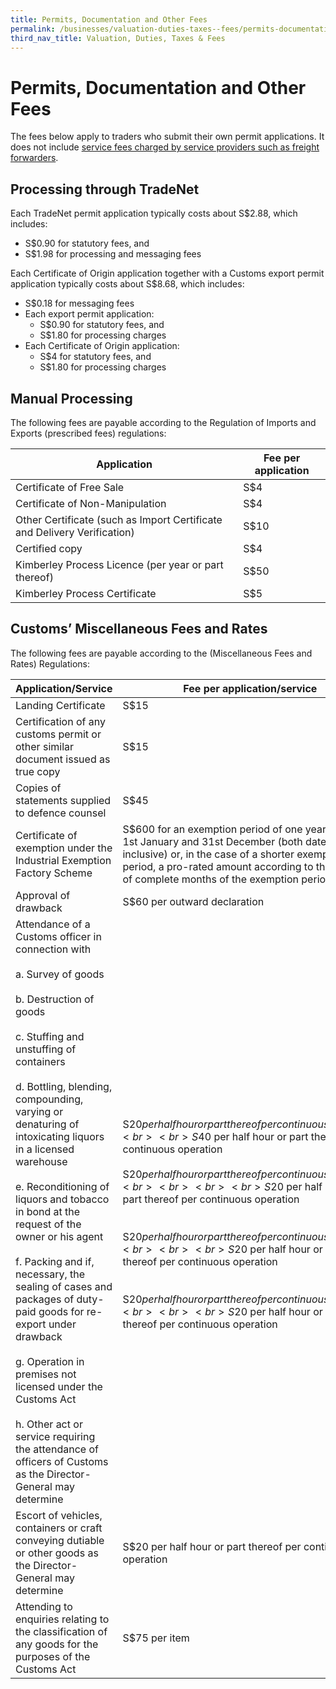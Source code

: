 ```yaml
---
title: Permits, Documentation and Other Fees
permalink: /businesses/valuation-duties-taxes--fees/permits-documentation-and-other-fees
third_nav_title: Valuation, Duties, Taxes & Fees
---
```


# Permits, Documentation and Other Fees

The fees below apply to traders who submit their own permit applications. It does not include  [service fees charged by service providers such as freight forwarders](/businesses/importing-goods/import-procedures/importing-by-post-or-courier-service).

## Processing through TradeNet

Each TradeNet permit application typically costs about S$2.88, which includes:

-   S$0.90 for statutory fees, and
-   S$1.98 for processing and messaging fees

Each Certificate of Origin application together with a Customs export permit application typically costs about S$8.68, which includes:

-   S$0.18 for messaging fees
-   Each export permit application:
    -   S$0.90 for statutory fees, and
    -   S$1.80 for processing charges
-   Each Certificate of Origin application:
    -   S$4 for statutory fees, and
    -   S$1.80 for processing charges

## Manual Processing

The following fees are payable according to the Regulation of Imports and Exports (prescribed fees) regulations:

| Application                                                              | Fee per application  |
|--------------------------------------------------------------------------|----------------------|
| Certificate of Free Sale                                                 | S$4                  |
| Certificate of Non-Manipulation                                          | S$4                  |
| Other Certificate (such as Import Certificate and Delivery Verification) | S$10                 |
| Certified copy                                                           | S$4                  |
| Kimberley Process Licence (per year or part thereof)                     | S$50                 |
| Kimberley Process Certificate                                            |  S$5                 |

## Customs’ Miscellaneous Fees and Rates

The following fees are payable according to the (Miscellaneous Fees and Rates) Regulations:

| Application/Service | Fee per application/service | 
|--|--|
| Landing Certificate | S$15 |
| Certification of any customs permit or other similar document issued as true copy | S$15 |
| Copies of statements supplied to defence counsel | S$45 |
| Certificate of exemption under the Industrial Exemption Factory Scheme | S$600 for an exemption period of one year between 1st January and 31st December (both dates inclusive) or, in the case of a shorter exemption period, a pro-rated amount according to the number of complete months of the exemption period. |
| Approval of drawback | S$60 per outward declaration |
| Attendance of a Customs officer in connection with <br><br>  a. Survey of goods <br><br>  b. Destruction of goods <br><br> c. Stuffing and unstuffing of containers <br><br> d. Bottling, blending, compounding, varying or denaturing of intoxicating liquors in a licensed warehouse <br><br> e.  Reconditioning of liquors and tobacco in bond at the request of the owner or his agent <br><br> f.   Packing and if, necessary, the sealing of cases and packages of duty-paid goods for re-export under drawback <br><br> g. Operation in premises not licensed under the Customs Act <br><br> h. Other act or service requiring the attendance of officers of Customs as the Director-General may determine | <br><br> S$20 per half hour or part thereof per continuous operation <br><br> S$40 per half hour or part thereof per continuous operation <br><br> S$20 per half hour or part thereof per continuous operation <br><br><br><br> S$20 per half hour or part thereof per continuous operation <br><br><br> S$20 per half hour or part thereof per continuous operation <br><br><br> S$20 per half hour or part thereof per continuous operation <br><br><br> S$20 per half hour or part thereof per continuous operation <br><br><br> S$20 per half hour or part thereof per continuous operation|
| Escort of vehicles, containers or craft conveying dutiable or other goods as the Director-General may determine | S$20 per half hour or part thereof per continuous operation | 
| Attending to enquiries relating to the classification of any goods for the purposes of the Customs Act | S$75 per item |
